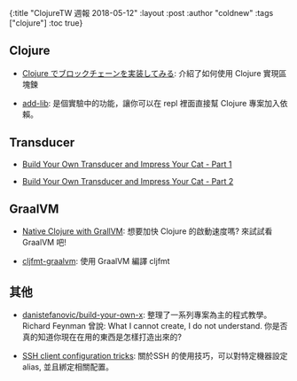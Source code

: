 {:title "ClojureTW 週報 2018-05-12"
:layout :post
:author "coldnew"
:tags  ["clojure"]
:toc true}

## Clojure

- [Clojure でブロックチェーンを実装してみる](https://qiita.com/snufkon/items/92d95bceaa6020d5d2ac): 介紹了如何使用 Clojure 實現區塊鍊

- [add-lib](http://insideclojure.org/2018/05/04/add-lib/): 是個實驗中的功能，讓你可以在 repl 裡面直接幫 Clojure 專案加入依賴。

## Transducer

- [Build Your Own Transducer and Impress Your Cat - Part 1](https://dev.to/greencoder/build-your-own-transducer-and-impress-your-cat---part-1-mhp)

- [Build Your Own Transducer and Impress Your Cat - Part 2](https://dev.to/greencoder/build-your-own-transducer-and-impress-your-cat---part-2-2ja0)

## GraalVM

- [Native Clojure with GrallVM](https://www.innoq.com/en/blog/native-clojure-and-graalvm/): 想要加快 Clojure 的啟動速度嗎? 來試試看 GraalVM 吧!

- [cljfmt-graalvm](https://gitlab.com/konrad.mrozek/cljfmt-graalvm/): 使用 GraalVM 編譯 cljfmt

## 其他

- [danistefanovic/build-your-own-x](https://github.com/danistefanovic/build-your-own-x): 整理了一系列專案為主的程式教學。 Richard Feynman 曾說: What I cannot create, I do not understand. 你是否真的知道你現在在用的東西是怎樣打造出來的?

- [SSH client configuration tricks](https://zinovyev.net/blog/ssh-client-configuration-tricks): 關於SSH 的使用技巧，可以對特定機器設定 alias, 並且綁定相關配置。
